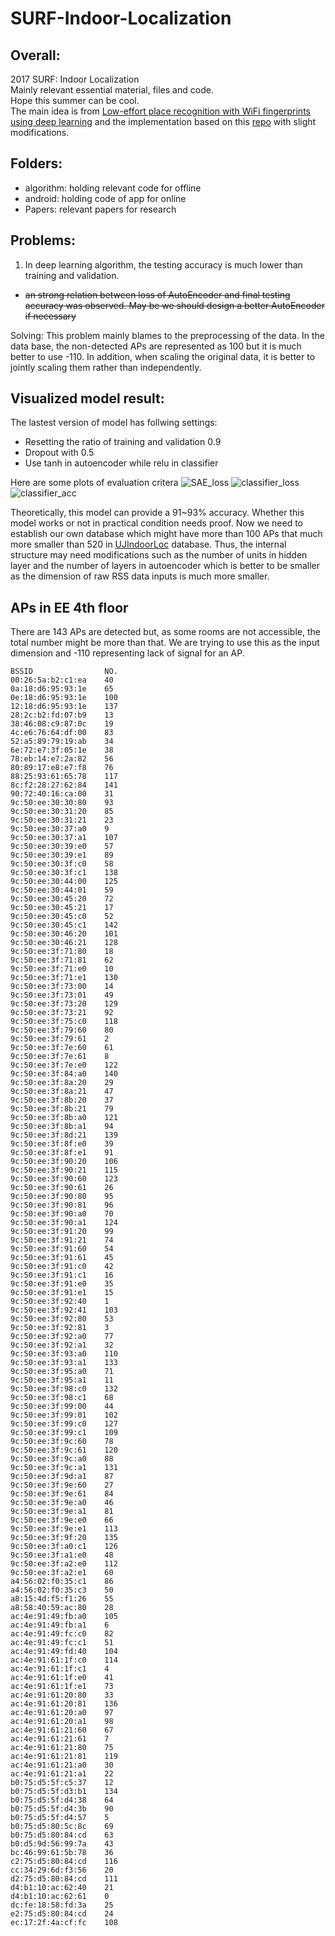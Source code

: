 # SURF-Indoor-Localization

## Overall:
2017 SURF: Indoor Localization </br>
Mainly relevant essential material, files and code. </br>
Hope this summer can be cool. </br>
The main idea is from [Low-effort place recognition with WiFi fingerprints using deep learning](https://arxiv.org/abs/1611.02049) and the implementation based on this [repo](https://github.com/aqibsaeed/Place-Recognition-using-Autoencoders-and-NN) with slight modifications.


## Folders:
- algorithm: holding relevant code for offline
- android: holding code of app for online
- Papers: relevant papers for research

## Problems:
1. In deep learning algorithm, the testing accuracy is much lower than training and validation.
- ~~an strong relation between loss of AutoEncoder and final testing accuracy was observed. May be we should design a better AutoEncoder if necessary~~


Solving: This problem mainly blames to the preprocessing of the data. In the data base, the non-detected APs are represented as 100 but it is much better to use -110. In addition, when scaling the original data, it is better to jointly scaling them rather than independently. 

## Visualized model result:

The lastest version of model has follwing settings:
- Resetting the ratio of training and validation 0.9
- Dropout with 0.5
- Use tanh in autoencoder while relu in classifier

Here are some plots of evaluation critera
![SAE_loss](img/SAE_loss_tanh.png)
![classifier_loss](img/classifier_loss_tanh.png)
![classifier_acc](img/classifier_acc_tanh.png)

Theoretically, this model can provide a 91~93% accuracy. Whether this model works or not in practical condition needs proof. 
Now we need to establish our own database which might have more than 100 APs that much more smaller than 520 in [UJIndoorLoc](https://archive.ics.uci.edu/ml/datasets/ujiindoorloc) database. Thus, the internal structure may need modifications such as the number of units in hidden layer and the number of layers in autoencoder which is better to be smaller as the dimension of raw RSS data inputs is much more smaller.

## APs in EE 4th floor

There are 143 APs are detected but, as some rooms are not accessible, the total number might be more than that. We are trying to use this as the input dimension and -110 representing lack of signal for an AP. 
```
BSSID                NO.
00:26:5a:b2:c1:ea 	 40
0a:18:d6:95:93:1e 	 65
0e:18:d6:95:93:1e 	 100
12:18:d6:95:93:1e 	 137
28:2c:b2:fd:07:b9 	 13
38:46:08:c9:87:0c 	 19
4c:e6:76:64:df:00 	 83
52:a5:89:79:19:ab 	 34
6e:72:e7:3f:05:1e 	 38
78:eb:14:e7:2a:82 	 56
80:89:17:e8:e7:f8 	 76
88:25:93:61:65:78 	 117
8c:f2:28:27:62:84 	 141
90:72:40:16:ca:00 	 31
9c:50:ee:30:30:80 	 93
9c:50:ee:30:31:20 	 85
9c:50:ee:30:31:21 	 23
9c:50:ee:30:37:a0 	 9
9c:50:ee:30:37:a1 	 107
9c:50:ee:30:39:e0 	 57
9c:50:ee:30:39:e1 	 89
9c:50:ee:30:3f:c0 	 58
9c:50:ee:30:3f:c1 	 138
9c:50:ee:30:44:00 	 125
9c:50:ee:30:44:01 	 59
9c:50:ee:30:45:20 	 72
9c:50:ee:30:45:21 	 17
9c:50:ee:30:45:c0 	 52
9c:50:ee:30:45:c1 	 142
9c:50:ee:30:46:20 	 101
9c:50:ee:30:46:21 	 128
9c:50:ee:3f:71:80 	 18
9c:50:ee:3f:71:81 	 62
9c:50:ee:3f:71:e0 	 10
9c:50:ee:3f:71:e1 	 130
9c:50:ee:3f:73:00 	 14
9c:50:ee:3f:73:01 	 49
9c:50:ee:3f:73:20 	 129
9c:50:ee:3f:73:21 	 92
9c:50:ee:3f:75:c0 	 118
9c:50:ee:3f:79:60 	 80
9c:50:ee:3f:79:61 	 2
9c:50:ee:3f:7e:60 	 61
9c:50:ee:3f:7e:61 	 8
9c:50:ee:3f:7e:e0 	 122
9c:50:ee:3f:84:a0 	 140
9c:50:ee:3f:8a:20 	 29
9c:50:ee:3f:8a:21 	 47
9c:50:ee:3f:8b:20 	 37
9c:50:ee:3f:8b:21 	 79
9c:50:ee:3f:8b:a0 	 121
9c:50:ee:3f:8b:a1 	 94
9c:50:ee:3f:8d:21 	 139
9c:50:ee:3f:8f:e0 	 39
9c:50:ee:3f:8f:e1 	 91
9c:50:ee:3f:90:20 	 106
9c:50:ee:3f:90:21 	 115
9c:50:ee:3f:90:60 	 123
9c:50:ee:3f:90:61 	 26
9c:50:ee:3f:90:80 	 95
9c:50:ee:3f:90:81 	 96
9c:50:ee:3f:90:a0 	 70
9c:50:ee:3f:90:a1 	 124
9c:50:ee:3f:91:20 	 99
9c:50:ee:3f:91:21 	 74
9c:50:ee:3f:91:60 	 54
9c:50:ee:3f:91:61 	 45
9c:50:ee:3f:91:c0 	 42
9c:50:ee:3f:91:c1 	 16
9c:50:ee:3f:91:e0 	 35
9c:50:ee:3f:91:e1 	 15
9c:50:ee:3f:92:40 	 1
9c:50:ee:3f:92:41 	 103
9c:50:ee:3f:92:80 	 53
9c:50:ee:3f:92:81 	 3
9c:50:ee:3f:92:a0 	 77
9c:50:ee:3f:92:a1 	 32
9c:50:ee:3f:93:a0 	 110
9c:50:ee:3f:93:a1 	 133
9c:50:ee:3f:95:a0 	 71
9c:50:ee:3f:95:a1 	 11
9c:50:ee:3f:98:c0 	 132
9c:50:ee:3f:98:c1 	 68
9c:50:ee:3f:99:00 	 44
9c:50:ee:3f:99:01 	 102
9c:50:ee:3f:99:c0 	 127
9c:50:ee:3f:99:c1 	 109
9c:50:ee:3f:9c:60 	 78
9c:50:ee:3f:9c:61 	 120
9c:50:ee:3f:9c:a0 	 88
9c:50:ee:3f:9c:a1 	 131
9c:50:ee:3f:9d:a1 	 87
9c:50:ee:3f:9e:60 	 27
9c:50:ee:3f:9e:61 	 84
9c:50:ee:3f:9e:a0 	 46
9c:50:ee:3f:9e:a1 	 81
9c:50:ee:3f:9e:e0 	 66
9c:50:ee:3f:9e:e1 	 113
9c:50:ee:3f:9f:20 	 135
9c:50:ee:3f:a0:c1 	 126
9c:50:ee:3f:a1:e0 	 48
9c:50:ee:3f:a2:e0 	 112
9c:50:ee:3f:a2:e1 	 60
a4:56:02:f0:35:c1 	 86
a4:56:02:f0:35:c3 	 50
a8:15:4d:f5:f1:26 	 55
a8:58:40:59:ac:80 	 28
ac:4e:91:49:fb:a0 	 105
ac:4e:91:49:fb:a1 	 6
ac:4e:91:49:fc:c0 	 82
ac:4e:91:49:fc:c1 	 51
ac:4e:91:49:fd:40 	 104
ac:4e:91:61:1f:c0 	 114
ac:4e:91:61:1f:c1 	 4
ac:4e:91:61:1f:e0 	 41
ac:4e:91:61:1f:e1 	 73
ac:4e:91:61:20:80 	 33
ac:4e:91:61:20:81 	 136
ac:4e:91:61:20:a0 	 97
ac:4e:91:61:20:a1 	 98
ac:4e:91:61:21:60 	 67
ac:4e:91:61:21:61 	 7
ac:4e:91:61:21:80 	 75
ac:4e:91:61:21:81 	 119
ac:4e:91:61:21:a0 	 30
ac:4e:91:61:21:a1 	 22
b0:75:d5:5f:c5:37 	 12
b0:75:d5:5f:d3:b1 	 134
b0:75:d5:5f:d4:38 	 64
b0:75:d5:5f:d4:3b 	 90
b0:75:d5:5f:d4:57 	 5
b0:75:d5:80:5c:8c 	 69
b0:75:d5:80:84:cd 	 63
b0:d5:9d:56:99:7a 	 43
bc:46:99:61:5b:78 	 36
c2:75:d5:80:84:cd 	 116
cc:34:29:6d:f3:56 	 20
d2:75:d5:80:84:cd 	 111
d4:b1:10:ac:62:40 	 21
d4:b1:10:ac:62:61 	 0
dc:fe:18:58:fd:3a 	 25
e2:75:d5:80:84:cd 	 24
ec:17:2f:4a:cf:fc 	 108
```
